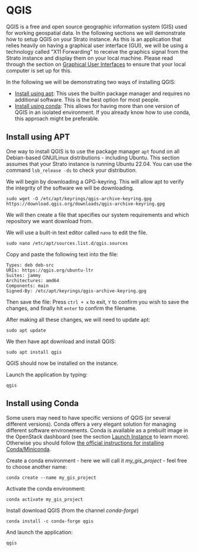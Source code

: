 # QGIS

QGIS is a free and open source geographic information system (GIS) used for working geospatial data. In the following sections we will demonstrate how to setup QGIS on your Strato instance. As this is an application that relies heavily on having a graphical user interface (GUI), we will be using a technology called "X11 Forwarding" to receive the graphics signal from the Strato instance and display them on your local machine. Please read through the section on [Graphical User Interfaces](../gui/gui.md) to ensure that your local computer is set up for this.

In the following we will be demonstrating two ways of installing QGIS:

- [Install using apt](#install-using-apt): This uses the builtin package manager and requires no additional software. This is the best option for most people.
- [Install using conda](#install-using-conda): This allows for having more than one version of QGIS in an isolated environment. If you already know how to use conda, this approach might be preferable. 

## Install using APT

One way to install QGIS is to use the package manager `apt` found on all Debian-based GNU/Linux distributions - including Ubuntu. This section assumes that your Strato instance is running Ubuntu 22.04. You can use the command `lsb_release -ds` to check your distribution. 

We will begin by downloading a GPG-keyring. This will allow apt to verify the integrity of the software we will be downloading. 
```
sudo wget -O /etc/apt/keyrings/qgis-archive-keyring.gpg https://download.qgis.org/downloads/qgis-archive-keyring.gpg
```

We will then create a file that specifies our system requirements and which repository we want download from. 

We will use a built-in text editor called `nano` to edit the file. 

```
sudo nano /etc/apt/sources.list.d/qgis.sources
```

Copy and paste the following text into the file:
```
Types: deb deb-src
URIs: https://qgis.org/ubuntu-ltr
Suites: jammy
Architectures: amd64
Components: main
Signed-By: /etc/apt/keyrings/qgis-archive-keyring.gpg
```
Then save the file:
Press `ctrl + x` to exit, `Y` to confirm you wish to save the changes, and finally hit `enter` to confirm the filename. 

After making all these changes, we will need to update apt:
```
sudo apt update
```

We then have apt download and install QGIS:
```
sudo apt install qgis
```

QGIS should now be installed on the instance. 

Launch the application by typing:
```
qgis
```

## Install using Conda

Some users may need to have specific versions of QGIS (or several different versions). Conda offers a very elegant solution for managing different software environements. Conda is available as a prebuilt image in the OpenStack dashboard (see the section [Launch Instance]('../../getting_started/launch_instance.md') to learn more). Otherwise you should follow [the official instructions for installing Conda/Miniconda](https://docs.conda.io/projects/miniconda/en/latest/#quick-command-line-install).

Create a conda environment - here we will call it *my_gis_project* - feel free to choose another name:
```
conda create --name my_gis_project
```

Activate the conda environment:
```
conda activate my_gis_project
```

Install download QGIS (from the channel *conda-forge*)
```
conda install -c conda-forge qgis
```

And launch the application:
```
qgis
```
